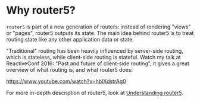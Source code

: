 # Why router5?

`router5` is part of a new generation of routers: instead of rendering "views" or "pages", router5 outputs its state. The main idea behind router5 is to treat routing state like any other application data or state.

"Traditional" routing has been heavily influenced by server-side routing, which is stateless, while client-side routing is stateful. Watch my talk at ReactiveConf 2016: "Past and future of client-side routing", it gives a great overview of what routing is, and what router5 does:

https://www.youtube.com/watch?v=hblXdstrAg0

For more in-depth description of router5, look at [Understanding router5](/docs/understanding-router5.html).

